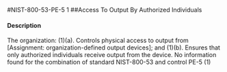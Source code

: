 #NIST-800-53-PE-5 1
##Access To Output By Authorized Individuals
#### Description
The organization:
   (1)(a).  Controls physical access to output from [Assignment: organization-defined output devices]; and
   (1)(b).  Ensures that only authorized individuals receive output from the device.
No information found for the combination of standard NIST-800-53 and control PE-5 (1)

